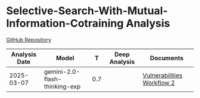 # Selective-Search-With-Mutual-Information-Cotraining Analysis

[GitHub Repository](https://github.com/aws/selective-search-with-mutual-information-cotraining)

| Analysis Date | Model | T | Deep Analysis | Documents |
|---------------|-------|---|:-------------:|-----------|
| 2025-03-07 | gemini-2.0-flash-thinking-exp | 0.7 |  | [Vulnerabilities Workflow 2](2025-03-07-gemini-2.0-flash-thinking-exp/vulnerabilities-workflow-2.md) |